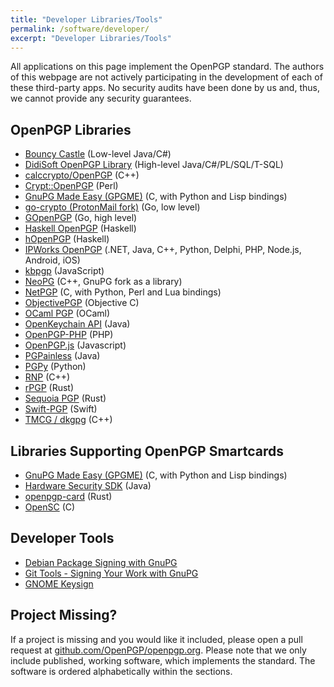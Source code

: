 ```yaml
---
title: "Developer Libraries/Tools"
permalink: /software/developer/
excerpt: "Developer Libraries/Tools"
---
```


All applications on this page implement the OpenPGP standard.
The authors of this webpage are not actively participating in the development of each of these third-party apps.
No security audits have been done by us and, thus, we cannot provide any security guarantees.

## OpenPGP Libraries

* [Bouncy Castle](https://www.bouncycastle.org/) (Low-level Java/C#)
* [DidiSoft OpenPGP Library](https://didisoft.com/) (High-level Java/C#/PL/SQL/T-SQL)
* [calccrypto/OpenPGP](https://github.com/calccrypto/OpenPGP) (C++)
* [Crypt::OpenPGP](https://github.com/perl-Crypt-OpenPGP/Crypt-OpenPGP) (Perl)
* [GnuPG Made Easy (GPGME)](https://www.gnupg.org/related_software/gpgme/) (C,
  with Python and Lisp bindings)
* [go-crypto (ProtonMail fork)](https://github.com/ProtonMail/go-crypto) (Go, low level)
* [GOpenPGP](https://gopenpgp.org) (Go, high level)
* [Haskell OpenPGP](https://hackage.haskell.org/package/openpgp) (Haskell)
* [hOpenPGP](https://hackage.haskell.org/package/hOpenPGP) (Haskell)
* [IPWorks OpenPGP](https://www.nsoftware.com/ipworks/pgp/) (.NET, Java, C++, Python, Delphi, PHP, Node.js, Android, iOS)
* [kbpgp](https://github.com/keybase/kbpgp/) (JavaScript)
* [NeoPG](https://github.com/das-labor/neopg) (C++, GnuPG fork as a library)
* [NetPGP](http://www.netpgp.com/) (C, with Python, Perl and Lua bindings)
* [ObjectivePGP](https://github.com/krzyzanowskim/ObjectivePGP) (Objective C)
* [OCaml PGP](https://github.com/cfcs/ocaml-openpgp) (OCaml)
* [OpenKeychain API](https://github.com/open-keychain/openpgp-api) (Java)
* [OpenPGP-PHP](https://github.com/singpolyma/openpgp-php) (PHP)
* [OpenPGP.js](https://openpgpjs.org/) (Javascript)
* [PGPainless](https://pgpainless.org) (Java)
* [PGPy](https://github.com/SecurityInnovation/PGPy/) (Python)
* [RNP](https://www.rnpgp.com/) (C++)
* [rPGP](https://github.com/rpgp/) (Rust)
* [Sequoia PGP](https://sequoia-pgp.org/) (Rust)
* [Swift-PGP](https://github.com/kryptco/swift-pgp/) (Swift)
* [TMCG / dkgpg](http://www.nongnu.org/dkgpg/) (C++)

## Libraries Supporting OpenPGP Smartcards

* [GnuPG Made Easy (GPGME)](https://www.gnupg.org/related_software/gpgme/) (C,
  with Python and Lisp bindings)
* [Hardware Security SDK](https://hwsecurity.dev) (Java)
* [openpgp-card](https://gitlab.com/openpgp-card/openpgp-card) (Rust)
* [OpenSC](https://github.com/OpenSC/OpenSC/wiki/OpenPGP-card) (C)

## Developer Tools

* [Debian Package Signing with GnuPG](https://wiki.debian.org/SecureApt)
* [Git Tools - Signing Your Work with GnuPG](https://git-scm.com/book/en/v2/Git-Tools-Signing-Your-Work)
* [GNOME Keysign](https://wiki.gnome.org/Apps/Keysign)

## Project Missing?

If a project is missing and you would like it included, please open a pull request at [github.com/OpenPGP/openpgp.org](https://github.com/OpenPGP/openpgp.org).
Please note that we only include published, working software, which implements the standard.
The software is ordered alphabetically within the sections.
